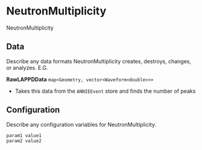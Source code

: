 # NeutronMultiplicity

NeutronMultiplicity

## Data

Describe any data formats NeutronMultiplicity creates, destroys, changes, or analyzes. E.G.

**RawLAPPDData** `map<Geometry, vector<Waveform<double>>>`
* Takes this data from the `ANNIEEvent` store and finds the number of peaks


## Configuration

Describe any configuration variables for NeutronMultiplicity.

```
param1 value1
param2 value2
```
